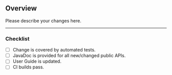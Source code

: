 ## Overview

Please describe your changes here.

---

### Checklist

- [ ] Change is covered by automated tests.
- [ ] JavaDoc is provided for all new/changed public APIs.
- [ ] User Guide is updated.
- [ ] CI builds pass.
